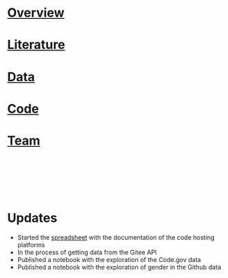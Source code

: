 # [Overview](about.md)
# [Literature](literature.md)
# [Data](data.md)
# [Code](code.md)
# [Team](team.md) 

<br />
<br />
<br />
<br />
<br />

# Updates 
- Started the [spreadsheet](https://docs.google.com/spreadsheets/d/19ZBcg8-qJsa9r1BRGXxtcOKfaXgZ24aSDY_HxdfikJ0/edit) with the documentation of the code hosting platforms
- In the process of getting data from the Gitee API
- Published a notebook with the exploration of the Code.gov data
- Published a notebook with the exploration of gender in the Github data
